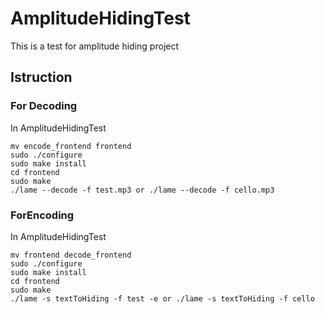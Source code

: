 # AmplitudeHidingTest
This is a test for amplitude hiding project

## Istruction 

### For Decoding
In AmplitudeHidingTest
```
mv encode_frontend frontend
sudo ./configure
sudo make install
cd frontend 
sudo make
./lame --decode -f test.mp3 or ./lame --decode -f cello.mp3
```

### ForEncoding
In AmplitudeHidingTest
```
mv frontend decode_frontend
sudo ./configure
sudo make install
cd frontend 
sudo make
./lame -s textToHiding -f test -e or ./lame -s textToHiding -f cello
```
